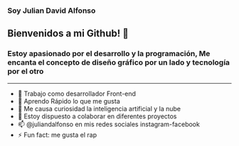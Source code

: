 ### Soy Julian David Alfonso
## Bienvenidos a mi Github! 👋

### Estoy apasionado por el desarrollo y la programación, Me encanta el concepto de diseño gráfico por un lado y tecnología por el otro

---

- 🔭 Trabajo como desarrollador Front-end
- 🌱 Aprendo Rápido lo que me gusta
- 🤔 Me causa curiosidad la inteligencia artificial y la nube
- 💬 Estoy dispuesto a colaborar en diferentes proyectos
- 📫 @juliandalfonso en mis redes sociales instagram-facebook
- ⚡ Fun fact: me gusta el rap
